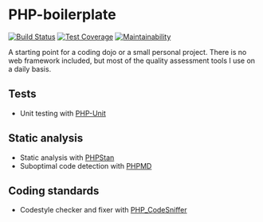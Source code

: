 # PHP-boilerplate

[![Build Status](https://travis-ci.org/vdebes/php-boilerplate.svg?branch=master)](https://travis-ci.org/vdebes/php-boilerplate)
[![Test Coverage](https://api.codeclimate.com/v1/badges/d3212371239a59fae1e4/test_coverage)](https://codeclimate.com/github/vdebes/php-boilerplate/test_coverage)
[![Maintainability](https://api.codeclimate.com/v1/badges/d3212371239a59fae1e4/maintainability)](https://codeclimate.com/github/vdebes/php-boilerplate/maintainability)  

A starting point for a coding dojo or a small personal project. There is no web framework included, but most of the 
quality assessment tools I use on a daily basis.

## Tests
* Unit testing with [PHP-Unit](https://github.com/sebastianbergmann/phpunit)
## Static analysis
* Static analysis with [PHPStan](https://github.com/phpstan/phpstan)
* Suboptimal code detection with [PHPMD](https://github.com/phpmd/phpmd)
## Coding standards
* Codestyle checker and fixer with [PHP_CodeSniffer](https://github.com/squizlabs/PHP_CodeSniffer)
